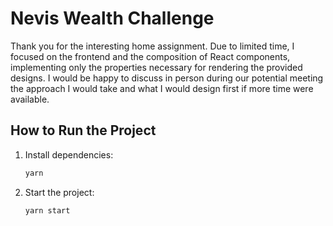 # Nevis Wealth Challenge

Thank you for the interesting home assignment. Due to limited time, I focused on the frontend and the composition of React components, implementing only the properties necessary for rendering the provided designs. I would be happy to discuss in person during our potential meeting the approach I would take and what I would design first if more time were available.

## How to Run the Project

1. Install dependencies:

   ```bash
   yarn
   ```

2. Start the project:
   ```bash
   yarn start
   ```
